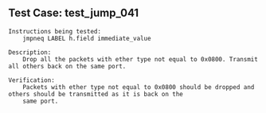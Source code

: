 Test Case: test_jump_041
------------------------

    Instructions being tested:
        jmpneq LABEL h.field immediate_value

    Description:
        Drop all the packets with ether type not equal to 0x0800. Transmit all others back on the same port.

    Verification:
        Packets with ether type not equal to 0x0800 should be dropped and others should be transmitted as it is back on the
        same port.
